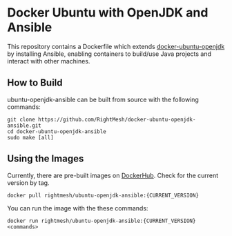 Docker Ubuntu with OpenJDK and Ansible
======================================

This repository contains a Dockerfile which extends [docker-ubuntu-openjdk](https://github.com/RightMesh/docker-ubuntu-openjdk) by installing Ansible, enabling containers to build/use Java projects and interact with other machines.

How to Build
------------

ubuntu-openjdk-ansible can be built from source with the following commands:

```
git clone https://github.com/RightMesh/docker-ubuntu-openjdk-ansible.git
cd docker-ubuntu-openjdk-ansible
sudo make [all]
```

Using the Images
----------------

Currently, there are pre-built images on [DockerHub](https://cloud.docker.com/repository/docker/rightmesh/ubuntu-openjdk-ansible/general). Check for the current version by tag.

```
docker pull rightmesh/ubuntu-openjdk-ansible:{CURRENT_VERSION}
```

You can run the image with the these commands:

```
docker run rightmesh/ubuntu-openjdk-ansible:{CURRENT_VERSION} <commands>
```
